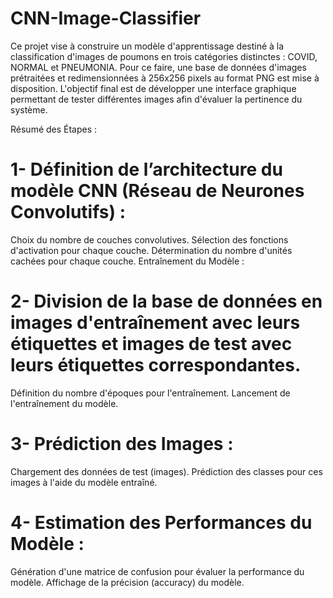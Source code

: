 # CNN-Image-Classifier
Ce projet vise à construire un modèle d'apprentissage destiné à la classification d'images de poumons en trois catégories distinctes : COVID, NORMAL et PNEUMONIA. Pour ce faire, une base de données d'images prétraitées et redimensionnées à 256x256 pixels au format PNG est mise à disposition. L'objectif final est de développer une interface graphique permettant de tester différentes images afin d'évaluer la pertinence du système.

Résumé des Étapes :
# 1- Définition de l’architecture du modèle CNN (Réseau de Neurones Convolutifs) :
Choix du nombre de couches convolutives.
Sélection des fonctions d'activation pour chaque couche.
Détermination du nombre d'unités cachées pour chaque couche.
Entraînement du Modèle :

# 2- Division de la base de données en images d'entraînement avec leurs étiquettes et images de test avec leurs étiquettes correspondantes.
Définition du nombre d'époques pour l'entraînement.
Lancement de l'entraînement du modèle.

# 3- Prédiction des Images :
Chargement des données de test (images).
Prédiction des classes pour ces images à l'aide du modèle entraîné.

# 4- Estimation des Performances du Modèle :
Génération d'une matrice de confusion pour évaluer la performance du modèle.
Affichage de la précision (accuracy) du modèle.
